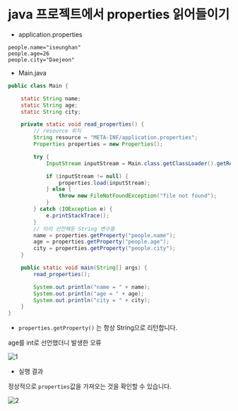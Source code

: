 # java 프로젝트에서 properties 읽어들이기

* application.properties

```properties
people.name="iseunghan"
people.age=26
people.city="Daejeon"
```

* Main.java

```java
public class Main {

    static String name;
    static String age;
    static String city;

    private static void read_properties() {
        // resource 위치
        String resource = "META-INF/application.properties";
        Properties properties = new Properties();

        try {
            InputStream inputStream = Main.class.getClassLoader().getResourceAsStream(resource);

            if (inputStream != null) {
                properties.load(inputStream);
            } else {
                throw new FileNotFoundException("file not found");
            }
        } catch (IOException e) {
            e.printStackTrace();
        }
        // 미리 선언해둔 String 변수들
        name = properties.getProperty("people.name");
        age = properties.getProperty("people.age");
        city = properties.getProperty("people.city");
    }

    public static void main(String[] args) {
        read_properties();

        System.out.println("name = " + name);
        System.out.println("age = " + age);
        System.out.println("city = " + city);
    }
}
```

* `properties.getProperty()` 는 항상 String으로 리턴합니다.

age를 int로 선언했더니 발생한 오류

![1](https://img1.daumcdn.net/thumb/R1280x0/?scode=mtistory2&fname=https%3A%2F%2Fblog.kakaocdn.net%2Fdn%2FcfSOZt%2FbtrroesqspV%2FLkxZebZHNLMrxB0dPpIEk1%2Fimg.png)

* 실행 결과

정상적으로 `properties`값을 가져오는 것을 확인할 수 있습니다.

![2](https://img1.daumcdn.net/thumb/R1280x0/?scode=mtistory2&fname=https%3A%2F%2Fblog.kakaocdn.net%2Fdn%2FWUCrb%2FbtrroW5YLLq%2FyMJGiv8Mrov5xn2RybZARk%2Fimg.png)